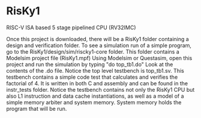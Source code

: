 # RisKy1
 RISC-V ISA based 5 stage pipelined CPU (RV32IMC)

Once this project is downloaded, there will be a RisKy1 folder containing a design and verification folder.  To see a simulation run of a simple program, go to the RisKy1/design/sim/riscky1-core folder. This folder contains a Modelsim project file (RisKy1.mpf)  Using Modelsim or Questasim, open this project and run the simulation by typing "do top_tb1.do" Look at the contents of the .do file. Notice the top level testbench is top_tb1.sv. This testbench contains a simple code test that calculates and verifies the factorial of 4. It is written in both C and assembly and can be found in the instr_tests folder. Notice the testbench contains not only the RisKy1 CPU but also L1 instruction and data cache instantiations, as well as a model of a simple memory arbiter and system memory.  System memory holds the program that will be run.